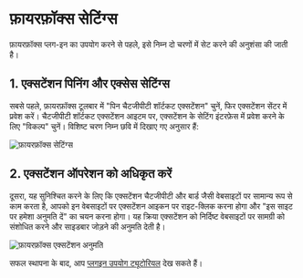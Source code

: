 # फ़ायरफ़ॉक्स सेटिंग्स

फ़ायरफ़ॉक्स प्लग-इन का उपयोग करने से पहले, इसे निम्न दो चरणों में सेट करने की अनुशंसा की जाती है।

## 1. एक्सटेंशन पिनिंग और एक्सेस सेटिंग्स

सबसे पहले, फ़ायरफ़ॉक्स टूलबार में "पिन चैटजीपीटी शॉर्टकट एक्सटेंशन" चुनें, फिर एक्सटेंशन सेंटर में प्रवेश करें। चैटजीपीटी शॉर्टकट एक्सटेंशन आइटम पर, एक्सटेंशन के सेटिंग इंटरफ़ेस में प्रवेश करने के लिए "विकल्प" चुनें। विशिष्ट चरण निम्न छवि में दिखाए गए अनुसार हैं:

![फ़ायरफ़ॉक्स सेटिंग्स](https://img.newzone.top/2023-12-25-05-51-47.png?imageMogr2/format/webp)

## 2. एक्सटेंशन ऑपरेशन को अधिकृत करें

दूसरा, यह सुनिश्चित करने के लिए कि एक्सटेंशन चैटजीपीटी और बार्ड जैसी वेबसाइटों पर सामान्य रूप से काम करता है, आपको इन वेबसाइटों पर एक्सटेंशन आइकन पर राइट-क्लिक करना होगा और "इस साइट पर हमेशा अनुमति दें" का चयन करना होगा। यह क्रिया एक्सटेंशन को निर्दिष्ट वेबसाइटों पर सामग्री को संशोधित करने और साइडबार जोड़ने की अनुमति देती है।

![फ़ायरफ़ॉक्स एक्सटेंशन अनुमति](https://img.newzone.top/2023-12-25-05-59-48.png?imageMogr2/format/webp)

सफल स्थापना के बाद, आप [प्लगइन उपयोग ट्यूटोरियल](./usage.md) देख सकते हैं।
